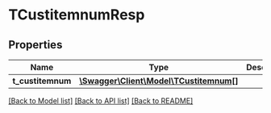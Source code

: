 # TCustitemnumResp

## Properties
Name | Type | Description | Notes
------------ | ------------- | ------------- | -------------
**t_custitemnum** | [**\Swagger\Client\Model\TCustitemnum[]**](TCustitemnum.md) |  | [optional] 

[[Back to Model list]](../README.md#documentation-for-models) [[Back to API list]](../README.md#documentation-for-api-endpoints) [[Back to README]](../README.md)


